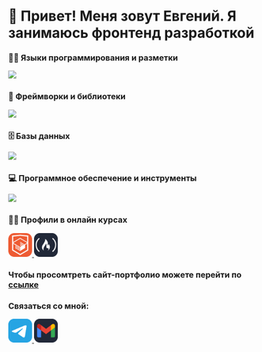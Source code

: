 # 👋 Привет! Меня зовут Евгений. Я занимаюсь фронтенд разработкой

<h3>👨‍💻 Языки программирования и разметки</h3>
<a href="https://skillicons.dev">
    <img src="https://skillicons.dev/icons?i=js,html,css" />
</a>
<h3>🧰 Фреймворки и библиотеки</h3>
<a href="https://skillicons.dev">
    <img src="https://skillicons.dev/icons?i=react,redux,ts,nodejs,express,d3,materialui,bootstrap" />
</a>
<h3>🗄️ Базы данных</h3>
<a href="https://skillicons.dev">
    <img src="https://skillicons.dev/icons?i=sqlite,mysql,postgres" />
</a>
<h3>💻 Программное обеспечение и инструменты</h3>
<a href="https://skillicons.dev">
    <img src="https://skillicons.dev/icons?i=git,github,figma,vscode,visualstudio,bash,replit,postman" />
</a>


<h3>👨‍🎓 Профили в онлайн курсах</h3>
<a href="https://htmlacademy.ru/profile/eugenepokalyuk">
    <img src="https://github.com/eugenepokalyuk/eugenepokalyuk/blob/main/html-academy-logo.png?raw=true" width="48" height="48" />
</a>
<a href="https://www.freecodecamp.org/eugene.pokalyuk">
    <img src="https://github.com/eugenepokalyuk/eugenepokalyuk/blob/main/free-code-camp-logo.png?raw=true" width="48" height="48" />
</a>

### Чтобы просомтреть сайт-портфолио можете перейти по [ссылке](https://eugenepokalyuk.github.io/profile-new/)

<h3>Связаться со мной:</h3>
<section>
  <a href="https://t.me/PaperCranejs" target="_blank">
    <img src="https://github.com/eugenepokalyuk/eugenepokalyuk/blob/main/telegram-logo.png?raw=true" alt="telegram icon" width="48" height="48">
  </a>
  
  <a href="eugene.pokalyuk@gmail.com" target="_blank">
    <img src="https://github.com/eugenepokalyuk/eugenepokalyuk/blob/main/mail-logo.png?raw=true" alt="gmail icon" width="48" height="48">
  </a>
</section>
